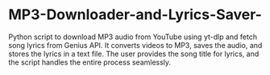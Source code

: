 # MP3-Downloader-and-Lyrics-Saver-
Python script to download MP3 audio from YouTube using yt-dlp and fetch song lyrics from Genius API. It converts videos to MP3, saves the audio, and stores the lyrics in a text file. The user provides the song title for lyrics, and the script handles the entire process seamlessly.
